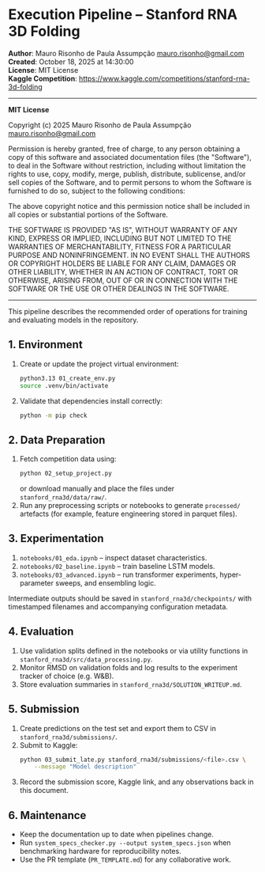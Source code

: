 # Execution Pipeline – Stanford RNA 3D Folding

**Author**: Mauro Risonho de Paula Assumpção <mauro.risonho@gmail.com>  
**Created**: October 18, 2025 at 14:30:00  
**License**: MIT License  
**Kaggle Competition**: https://www.kaggle.com/competitions/stanford-rna-3d-folding  

---

**MIT License**

Copyright (c) 2025 Mauro Risonho de Paula Assumpção <mauro.risonho@gmail.com>

Permission is hereby granted, free of charge, to any person obtaining a copy of this software and associated documentation files (the "Software"), to deal in the Software without restriction, including without limitation the rights to use, copy, modify, merge, publish, distribute, sublicense, and/or sell copies of the Software, and to permit persons to whom the Software is furnished to do so, subject to the following conditions:

The above copyright notice and this permission notice shall be included in all copies or substantial portions of the Software.

THE SOFTWARE IS PROVIDED "AS IS", WITHOUT WARRANTY OF ANY KIND, EXPRESS OR IMPLIED, INCLUDING BUT NOT LIMITED TO THE WARRANTIES OF MERCHANTABILITY, FITNESS FOR A PARTICULAR PURPOSE AND NONINFRINGEMENT. IN NO EVENT SHALL THE AUTHORS OR COPYRIGHT HOLDERS BE LIABLE FOR ANY CLAIM, DAMAGES OR OTHER LIABILITY, WHETHER IN AN ACTION OF CONTRACT, TORT OR OTHERWISE, ARISING FROM, OUT OF OR IN CONNECTION WITH THE SOFTWARE OR THE USE OR OTHER DEALINGS IN THE SOFTWARE.

---



This pipeline describes the recommended order of operations for training and
evaluating models in the repository.

## 1. Environment

1. Create or update the project virtual environment:
   ```bash
   python3.13 01_create_env.py
   source .venv/bin/activate
   ```
2. Validate that dependencies install correctly:
   ```bash
   python -m pip check
   ```

## 2. Data Preparation

1. Fetch competition data using:
   ```bash
   python 02_setup_project.py
   ```
   or download manually and place the files under `stanford_rna3d/data/raw/`.
2. Run any preprocessing scripts or notebooks to generate `processed/`
   artefacts (for example, feature engineering stored in parquet files).

## 3. Experimentation

1. `notebooks/01_eda.ipynb` – inspect dataset characteristics.
2. `notebooks/02_baseline.ipynb` – train baseline LSTM models.
3. `notebooks/03_advanced.ipynb` – run transformer experiments, hyper-parameter
   sweeps, and ensembling logic.

Intermediate outputs should be saved in `stanford_rna3d/checkpoints/` with
timestamped filenames and accompanying configuration metadata.

## 4. Evaluation

1. Use validation splits defined in the notebooks or via utility functions in
   `stanford_rna3d/src/data_processing.py`.
2. Monitor RMSD on validation folds and log results to the experiment tracker
   of choice (e.g. W&B).
3. Store evaluation summaries in `stanford_rna3d/SOLUTION_WRITEUP.md`.

## 5. Submission

1. Create predictions on the test set and export them to CSV in
   `stanford_rna3d/submissions/`.
2. Submit to Kaggle:
   ```bash
   python 03_submit_late.py stanford_rna3d/submissions/<file>.csv \
       --message "Model description"
   ```
3. Record the submission score, Kaggle link, and any observations back in this
   document.

## 6. Maintenance

- Keep the documentation up to date when pipelines change.
- Run `system_specs_checker.py --output system_specs.json` when benchmarking
  hardware for reproducibility notes.
- Use the PR template (`PR_TEMPLATE.md`) for any collaborative work.

